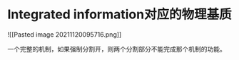 # Integrated information对应的物理基质

![[Pasted image 20211120095716.png]]

一个完整的机制，如果强制分割开，则两个分割部分不能完成那个机制的功能。